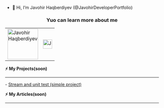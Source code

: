 - 👋 Hi, I’m Javohir Haqberdiyev (@JavohirDeveloperPortfolio)<br>
<h3 align="center">Yuo can learn more about me</h3>
<table align="center">
  <tr>
    <td><a href="https://www.linkedin.com/in/javohir-haqberdiyev-96a39b200/"><img src="https://logowik.com/content/uploads/images/linkedin-new4645.jpg" alt="Javohir Haqberdiyev" height="100"></a>
</td>
    <td><a href="https://leetcode.com/Haqberdiyev_Javohir/"><img src="https://upload.wikimedia.org/wikipedia/commons/thumb/0/0a/LeetCode_Logo_black_with_text.svg/687px-LeetCode_Logo_black_with_text.svg.png?20200122084501" alt="Javohir Haqberdiyev" height="30"></a>
</td>
  </tr>
</table>

<b>⚡ My Projects(soon)</b>
<hr>
- <a href="https://github.com/JavohirDeveloperPortfolio/Streams-with-unit-testing-example">Stream and unit test (simple project)</a><br>

<b>⚡ My Articles(soon)</b>
<hr>


<!---
JavohirDeveloperPortfolio/JavohirDeveloperPortfolio is a ✨ special ✨ repository because its `README.md` (this file) appears on your GitHub profile.
You can click the Preview link to take a look at your changes.
--->

